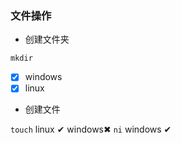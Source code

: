### 文件操作

* 创建文件夹 

`mkdir` 
- [x] windows
- [x] linux
* 创建文件

`touch` linux &#x2714; windows&#x2716;
`ni`  windows &#x2714;